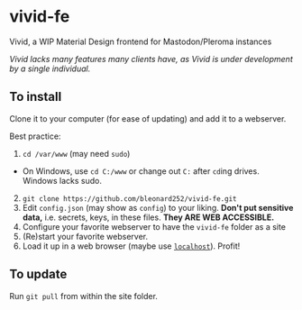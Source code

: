 # vivid-fe
Vivid, a WIP Material Design frontend for Mastodon/Pleroma instances

*Vivid lacks many features many clients have, as Vivid is under development by a single individual.*

## To install
Clone it to your computer (for ease of updating) and add it to a webserver. 

Best practice:
1. `cd /var/www` (may need `sudo`)
  * On Windows, use `cd C:/www` or change out `C:` after `cd`ing drives. Windows lacks sudo.
2. `git clone https://github.com/bleonard252/vivid-fe.git`
3. Edit `config.json` (may show as `config`) to your liking. **Don't put sensitive data,** i.e. secrets, keys, in these files. **They ARE WEB ACCESSIBLE.**
4. Configure your favorite webserver to have the `vivid-fe` folder as a site
5. (Re)start your favorite webserver.
6. Load it up in a web browser (maybe use [`localhost`](http://localhost)). Profit!

## To update
Run `git pull` from within the site folder.

